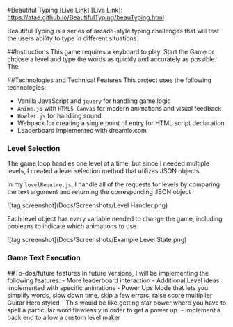 #Beautiful Typing
[Live Link]
[Live Link]: https://atae.github.io/BeautifulTyping/beauTyping.html

Beautiful Typing is a series of arcade-style typing challenges that will test the users ability to type in different situations.

##Instructions
  This game requires a keyboard to play. Start the Game or choose a level and type the words as quickly and accurately as possible. The

##Technologies and Technical Features
This project uses the following technologies:
- Vanilla JavaScript and `jquery` for handling game logic
- `Anime.js` with `HTML5 Canvas` for modern animations and visual feedback
- `Howler.js` for handling sound
- Webpack for creating a single point of entry for HTML script declaration
- Leaderboard implemented with dreamlo.com

### Level Selection
  The game loop handles one level at a time, but since I needed multiple levels, I created a level selection method that utilizes JSON objects.

  In my `levelRequire.js`, I handle all of the requests for levels by comparing the text argument and returning the corresponding JSON object

  ![tag screenshot](Docs/Screenshots/Level Handler.png)

  Each level object has every variable needed to change the game, including booleans to indicate which animations to use.

  ![tag screenshot](Docs/Screenshots/Example Level State.png)

### Game Text Execution



##To-dos/future features
  In future versions, I will be implementing the following features:
    - More leaderboard interaction
    - Additional Level ideas implemented with specific animations
    - Power Ups Mode that lets you simplify words, slow down time, skip a few errors, raise score multiplier Guitar Hero styled
        - This would be like getting star power where you have to spell a particular word flawlessly in order to get a power up.
    - Implement a back end to allow a custom level maker
